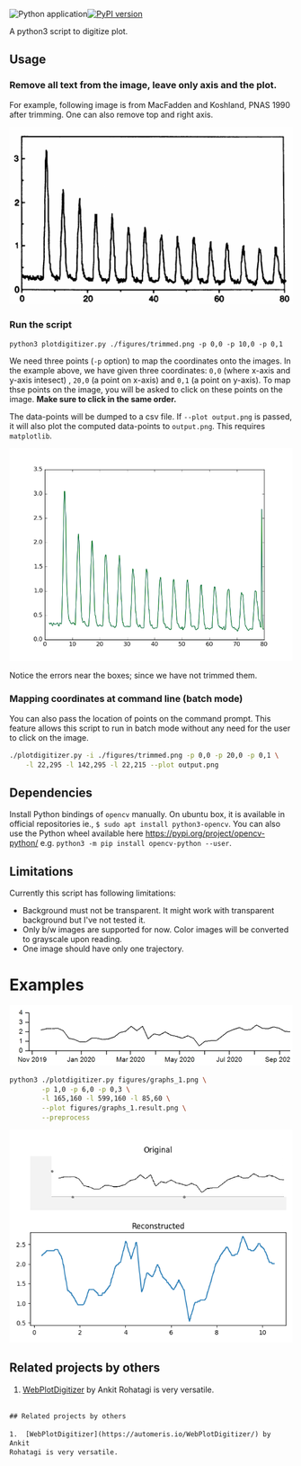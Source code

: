 ![Python application](https://github.com/dilawar/PlotDigitizer/workflows/Python%20application/badge.svg)[![PyPI version](https://badge.fury.io/py/PlotDigitizer.svg)](https://badge.fury.io/py/PlotDigitizer) 

A python3 script to digitize plot. 

## Usage

### Remove all text from the image, leave only axis and the plot.

For example, following image is from MacFadden and Koshland, PNAS 1990 after
trimming. One can also remove top and right axis.

![Trimmed image](./figures/trimmed.png)

### Run the script

```
python3 plotdigitizer.py ./figures/trimmed.png -p 0,0 -p 10,0 -p 0,1
```

We need three points (`-p` option) to map the coordinates onto the images.  In
the example above, we have given three coordinates: `0,0` (where x-axis and
y-axis intesect) , `20,0` (a point on x-axis) and `0,1` (a point on y-axis). To
map thse points on the image, you will be asked to click on these points on the
image. __Make sure to click in the same order.__

The data-points will be dumped to a csv file. If `--plot output.png` is
passed, it will also plot the computed data-points to `output.png`. This
requires `matplotlib`.

![](./figures/traj.png)

Notice the errors near the boxes; since we have not trimmed them.

### Mapping coordinates at command line (batch mode)

You can also pass the location of points on the command prompt. This feature
allows this script to run in batch mode without any need for the user to click
on the image.

```bash
./plotdigitizer.py -i ./figures/trimmed.png -p 0,0 -p 20,0 -p 0,1 \
    -l 22,295 -l 142,295 -l 22,215 --plot output.png
```

## Dependencies

Install Python bindings of `opencv` manually. On ubuntu box, it is available in
official repositories ie., `$ sudo apt install python3-opencv`. You can also
use the Python wheel available here https://pypi.org/project/opencv-python/
e.g. `python3 -m pip install opencv-python --user`.

## Limitations

Currently this script has following limitations:

- Background must not be transparent. It might work with transparent background but
  I've not tested it.
- Only b/w images are supported for now. Color images will be converted to grayscale upon reading.
- One image should have only one trajectory.

# Examples

![](./figures/graphs_1.png)

```bash
python3 ./plotdigitizer.py figures/graphs_1.png \
		-p 1,0 -p 6,0 -p 0,3 \
		-l 165,160 -l 599,160 -l 85,60 \
		--plot figures/graphs_1.result.png \
		--preprocess
```

![](./figures/graphs_1.result.png)


## Related projects by others

1.  [WebPlotDigitizer](https://automeris.io/WebPlotDigitizer/) by Ankit
Rohatagi is very versatile.

```

## Related projects by others

1.  [WebPlotDigitizer](https://automeris.io/WebPlotDigitizer/) by Ankit
Rohatagi is very versatile.
